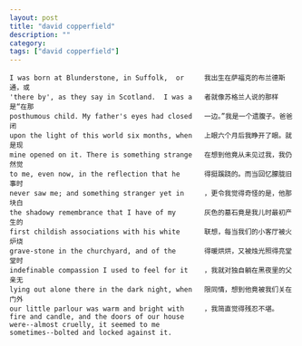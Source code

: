 ```yaml
---
layout: post
title: "david copperfield"
description: ""
category: 
tags: ["david copperfield"]
---
```


    I was born at Blunderstone, in Suffolk,  or 	我出生在萨福克的布兰德斯通，或
    'there by', as they say in Scotland.  I was a   者就像苏格兰人说的那样是“在那
    posthumous child. My father's eyes had closed   一边。”我是一个遗腹子。爸爸闭
    upon the light of this world six months, when   上眼六个月后我睁开了眼。就是现
    mine opened on it. There is something strange   在想到他竟从未见过我，我仍然觉
    to me, even now, in the reflection that he      得挺蹊跷的。而当回忆朦胧旧事时
    never saw me; and something stranger yet in     ，更令我觉得奇怪的是，他那块白
    the shadowy remembrance that I have of my       灰色的墓石竟是我儿时最初产生的
    first childish associations with his white      联想，每当我们的小客厅被火炉烧
    grave-stone in the churchyard, and of the       得暖烘烘，又被烛光照得亮堂堂时
    indefinable compassion I used to feel for it    ，我就对独自躺在黑夜里的父亲无
    lying out alone there in the dark night, when   限同情，想到他竟被我们关在门外
    our little parlour was warm and bright with     ，我简直觉得残忍不堪。
    fire and candle, and the doors of our house
    were--almost cruelly, it seemed to me
    sometimes--bolted and locked against it.

